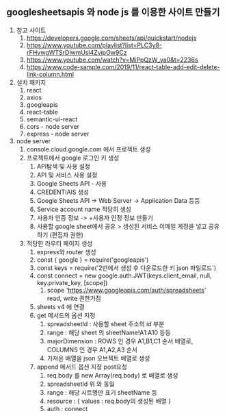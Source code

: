 ## googlesheetsapis 와 node js 를 이용한 사이트 만들기

1. 참고 사이트
   1. https://developers.google.com/sheets/api/quickstart/nodejs
   2. https://www.youtube.com/playlist?list=PLC3y8-rFHvwgWTSrDiwmUsl4ZvipOw9Cz
   3. https://www.youtube.com/watch?v=MiPpQzW_ya0&t=2236s
   4. https://www.code-sample.com/2019/11/react-table-add-edit-delete-link-column.html
2. 설치 패키지
   1. react
   2. axios
   3. googleapis
   4. react-table
   5. semantic-ui-react
   6. cors - node server
   7. express - node server
3. node server
   1. console.cloud.google.com 에서 프로젝트 생성
   2. 프로젝트에서 google 로그인 키 생성
      1. API탐색 및 사용 설정
      2. API 및 서비스 사용 설정
      3. Google Sheets API - 사용
      4. CREDENTIAlS 생성
      5. Google Sheets API -> Web Server -> Application Data  등등
      6. Service account name 적당히 생성
      7. 사용자 인증 정보 -> +사용자 인정 정보 만들기
      8. 사용할 google sheet에서 공유 > 생성된 서비스 이메일 계정을 넣고 공유하기 (편집자 권한)
   3. 적당한 라우터 페이지 생성
      1. express와 router 생성
      2. const { google } = require('googleapis')
      3. const keys = require('2번에서 생성 후 다운로드한 키 json 파일로드')
      4. const connect = new google.auth.JWT(keys.client_email, null, key.private_key, [scope])
         1. scope 'https://www.googleapis.com/auth/spreadsheets' read, write 권한가짐
      5. sheets v4 에 연결
      6. get 메서드의 옵션 지정
         1. spreadsheetId : 사용할 sheet 주소의 id 부분
         2. range : 해당 sheet 의 sheetName!A1:A10 등등
         3. majorDimension : ROWS 인 경우 A1,B1,C1 순서 배열로, COLUMNS 인 경우 A1,A2,A3 순서
         4. 가져온 배열을 json 오브젝트 배열로 생성
      7. append 메서드 옵션 지정 post요청
         1. req.body 를 new Array(req.body) 로 배열로 생성
         2. spreadsheetId 위 와 동일
         3. range : 해당 시트명만 표기 sheetName 등
         4. resource : { values : req.body의 생성된 배열 }
         5. auth : connect

